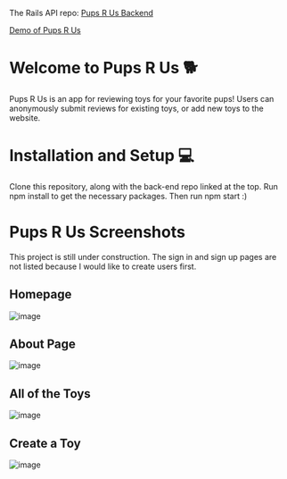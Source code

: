 The Rails API repo: [Pups R Us Backend](https://github.com/Halezmarie/pupsrus-backend)


[Demo of Pups R Us](https://www.youtube.com/watch?v=kGQkVHi1O_UAiC8d7yGrX_3CzR/view?usp=sharing)

# Welcome to Pups R Us 🐕
Pups R Us is an app for reviewing toys for your favorite pups! Users can anonymously submit reviews for existing toys, or add new toys to the website. 


# Installation and Setup 💻
Clone this repository, along with the back-end repo linked at the top. Run npm install to get the necessary packages. Then run npm start :)

# Pups R Us Screenshots 

This project is still under construction. The sign in and sign up pages are not listed because I would like to create users first. 

## Homepage

![image](https://user-images.githubusercontent.com/68069673/150047204-564de065-03c8-4b42-afd1-df11ef10c7d4.png)

## About Page

![image](https://user-images.githubusercontent.com/68069673/150047362-43ac3b19-f023-447f-bbf1-a9c7e2206703.png)

## All of the Toys

![image](https://user-images.githubusercontent.com/68069673/150047475-e0da1b04-b3a3-4de2-bf0f-9bce78eb5c78.png)

## Create a Toy

![image](https://user-images.githubusercontent.com/68069673/150047520-fd74185b-0732-4090-b2d4-902022f2de5d.png)

